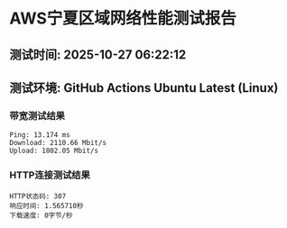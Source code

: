 # AWS宁夏区域网络性能测试报告
## 测试时间: 2025-10-27 06:22:12
## 测试环境: GitHub Actions Ubuntu Latest (Linux)

### 带宽测试结果
```
Ping: 13.174 ms
Download: 2110.66 Mbit/s
Upload: 1802.05 Mbit/s
```

### HTTP连接测试结果
```
HTTP状态码: 307
响应时间: 1.565710秒
下载速度: 0字节/秒
```

